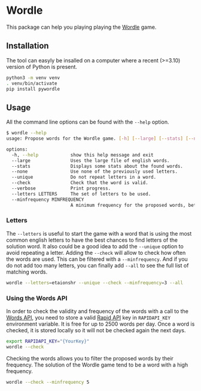 # Wordle

This package can help you playing playing the [Wordle](https://www.powerlanguage.co.uk/wordle/) game.

## Installation

The tool can easyly be insalled on a computer where a recent (>=3.10) version of Python is present.

```bash
python3 -m venv venv
. venv/bin/activate
pip install pywordle
```

## Usage

All the command line options can be found with the `--help` option.

```bash
$ wordle --help
usage: Propose words for the Wordle game. [-h] [--large] [--stats] [--none] [--unique] [--check] [--verbose] [--letters LETTERS] [--minfrequency MINFREQUENCY]

options:
  -h, --help            show this help message and exit
  --large               Uses the large file of english words.
  --stats               Displays some stats about the found words.
  --none                Use none of the previously used letters.
  --unique              Do not repeat letters in a word.
  --check               Check that the word is valid.
  --verbose             Print progress.
  --letters LETTERS     The set of letters to be used.
  --minfrequency MINFREQUENCY
                        A minimum frequency for the proposed words, between 1 and 7.

```

### Letters

The `--letters` is useful to start the game with a word that is using the most common english letters to have the best chances to find letters of the solution word. It also could be a good idea to add the `--unique` option to avoid repeating a letter. Adding the `--check` will allow to check how often the words are used. This can be filtered with a `--minfrequency`. And if you do not add too many letters, you can finally add `--all` to see the full list of matching words.

```bash
wordle --letters=etaionshr --unique --check --minfrequency=3 --all
```

### Using the Words API

In order to check the validity and frequency of the words with a call to the [Words API](https://github.com/dwyl/english-words), you need to store a valid [Rapid API](https://rapidapi.com) key in `RAPIDAPI_KEY` environment variable. It is free for up to 2500 words per day. Once a word is checked, it is stored locally so it will not be checked again the next days.

```bash
export RAPIDAPI_KEY="{YourKey}"
wordle --check
```

Checking the words allows you to filter the proposed words by their frequency. The solution of the Wordle game tend to be a word with a high frequency.

```bash
wordle --check --minfrequency 5
```

